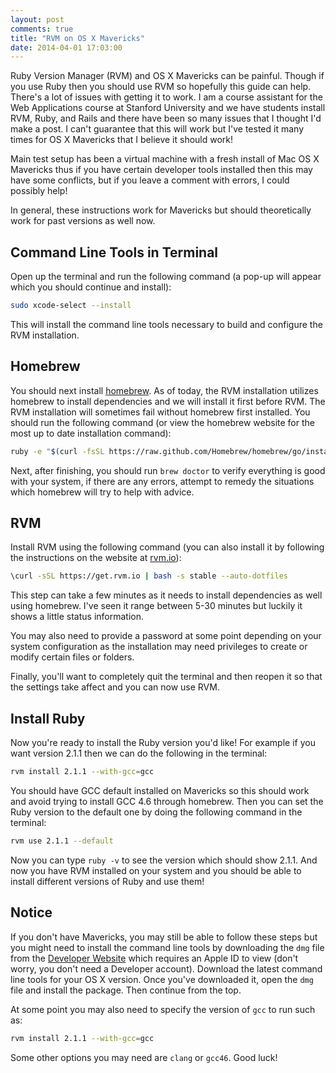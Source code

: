 ```yaml
---
layout: post
comments: true
title: "RVM on OS X Mavericks"
date: 2014-04-01 17:03:00
---
```


Ruby Version Manager (RVM) and OS X Mavericks can be painful. Though if you use
Ruby then you should use RVM so hopefully this guide can help. There's a lot of
issues with getting it to work. I am a course assistant for the Web Applications
course at Stanford University and we have students install RVM, Ruby, and Rails
and there have been so many issues that I thought I'd make a post. I can't
guarantee that this will work but I've tested it many times for OS X Mavericks
that I believe it should work!

<!--more-->

Main test setup has been a virtual machine with a fresh install of Mac OS X
Mavericks thus if you have certain developer tools installed then this may have
some conflicts, but if you leave a comment with errors, I could possibly help!

In general, these instructions work for Mavericks but should theoretically work
for past versions as well now.

## Command Line Tools in Terminal

Open up the terminal and run the following command (a pop-up will appear
which you should continue and install):

```bash
sudo xcode-select --install
```

This will install the command line tools necessary to build and configure the
RVM installation.

## Homebrew

You should next install [homebrew][homebrew]. As of today, the RVM installation
utilizes homebrew to install dependencies and we will install it first before
RVM. The RVM installation will sometimes fail without homebrew first
installed. You should run the following command (or view the homebrew website
for the most up to date installation command):

```bash
ruby -e "$(curl -fsSL https://raw.github.com/Homebrew/homebrew/go/install)"
```

Next, after finishing, you should run `brew doctor` to verify everything is
good with your system, if there are any errors, attempt to remedy the situations
which homebrew will try to help with advice.

## RVM

Install RVM using the following command (you can also install it by following
the instructions on the website at [rvm.io][rvm]):

```bash
\curl -sSL https://get.rvm.io | bash -s stable --auto-dotfiles
```

This step can take a few minutes as it needs to install dependencies as well
using homebrew. I've seen it range between 5-30 minutes but luckily it shows a
little status information.

You may also need to provide a password at some point depending on your system
configuration as the installation may need privileges to create or modify
certain files or folders.

Finally, you'll want to completely quit the terminal and then reopen it so that
the settings take affect and you can now use RVM.

## Install Ruby

Now you're ready to install the Ruby version you'd like! For example if you want
version 2.1.1 then we can do the following in the terminal:

```bash
rvm install 2.1.1 --with-gcc=gcc
```

You should have GCC default installed on Mavericks so this should work and avoid
trying to install GCC 4.6 through homebrew. Then you can set the Ruby version to
the default one by doing the following command in the terminal:

```bash
rvm use 2.1.1 --default
```

Now you can type `ruby -v` to see the version which should show 2.1.1. And now
you have RVM installed on your system and you should be able to install
different versions of Ruby and use them!

## Notice

If you don't have Mavericks, you may still be able to follow these steps but
you might need to install the command line tools by downloading the `dmg` file
from the [Developer Website][apple] which requires an Apple ID to view (don't
worry, you don't need a Developer account). Download the latest command line
tools for your OS X version. Once you've downloaded it, open the `dmg` file and
install the package. Then continue from the top.

At some point you may also need to specify the version of `gcc` to run such as:

```bash
rvm install 2.1.1 --with-gcc=gcc
```

Some other options you may need are `clang` or `gcc46`. Good luck!

[apple]: https://developer.apple.com/downloads/index.action?name=command%20line%20tools
[homebrew]: http://brew.sh/
[rvm]: http://rvm.io/rvm/install
